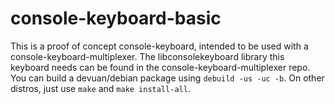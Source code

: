 # console-keyboard-basic

This is a proof of concept console-keyboard, intended to be used with a console-keyboard-multiplexer. 
The libconsolekeyboard library this keyboard needs can be found in the console-keyboard-multiplexer repo.
You can build a devuan/debian package using `debuild -us -uc -b`. On other distros, just use `make` and `make install-all`.
